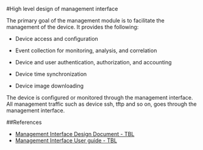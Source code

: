 #High level design of management interface

The primary goal of the management module is to facilitate the management of the device. It provides the following:

- Device access and configuration

- Event collection for monitoring, analysis, and correlation

- Device and user authentication, authorization, and accounting

- Device time synchronization

- Device image downloading

The device is configured or monitored through the management interface. All management traffic such as device ssh, tftp and so on, goes through the management interface.

##References
* [Management Interface Design Document - TBL](http://www.openswitch.net/docs/mgmt-intf)
* [Management Interface User guide - TBL](http://www.openswitch.net/docs/mgmt-intf)
